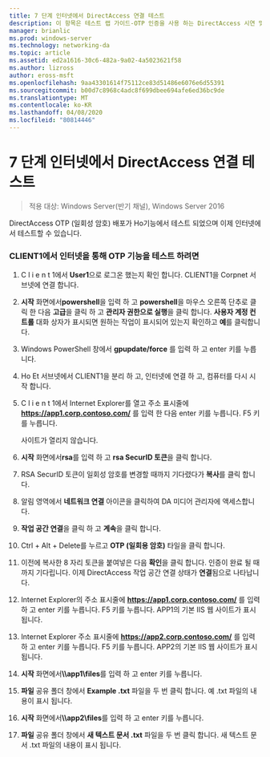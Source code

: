 ```yaml
---
title: 7 단계 인터넷에서 DirectAccess 연결 테스트
description: 이 항목은 테스트 랩 가이드-OTP 인증을 사용 하는 DirectAccess 시연 및 Windows Server 2016에 대 한 RSA SecurID의 일부입니다.
manager: brianlic
ms.prod: windows-server
ms.technology: networking-da
ms.topic: article
ms.assetid: ed2a1616-30c6-482a-9a02-4a5023621f58
ms.author: lizross
author: eross-msft
ms.openlocfilehash: 9aa43301614f75112ce83d51486e6076e6d55391
ms.sourcegitcommit: b00d7c8968c4adc8f699dbee694afe6ed36bc9de
ms.translationtype: MT
ms.contentlocale: ko-KR
ms.lasthandoff: 04/08/2020
ms.locfileid: "80814446"
---
```

# <a name="step-7-test-directaccess-connectivity-from-the-internet"></a>7 단계 인터넷에서 DirectAccess 연결 테스트

>적용 대상: Windows Server(반기 채널), Windows Server 2016

DirectAccess OTP (일회성 암호) 배포가 Ho기능에서 테스트 되었으며 이제 인터넷에서 테스트할 수 있습니다.  
  
### <a name="to-test-otp-functionality-from-the-internet-on-client1"></a>CLIENT1에서 인터넷을 통해 OTP 기능을 테스트 하려면  
  
1. C l i e n t 1에서 **User1**으로 로그온 했는지 확인 합니다. CLIENT1을 Corpnet 서브넷에 연결 합니다.  
  
2. **시작** 화면에서**powershell**을 입력 하 고 **powershell**을 마우스 오른쪽 단추로 클릭 한 다음 **고급**을 클릭 하 고 **관리자 권한으로 실행**을 클릭 합니다. **사용자 계정 컨트롤** 대화 상자가 표시되면 원하는 작업이 표시되어 있는지 확인하고 **예**를 클릭합니다.  
  
3. Windows PowerShell 창에서 **gpupdate/force** 를 입력 하 고 enter 키를 누릅니다.  
  
4. Ho Et 서브넷에서 CLIENT1을 분리 하 고, 인터넷에 연결 하 고, 컴퓨터를 다시 시작 합니다.  
  
5. C l i e n t 1에서 Internet Explorer를 열고 주소 표시줄에 **https://app1.corp.contoso.com/** 를 입력 한 다음 enter 키를 누릅니다. F5 키를 누릅니다.  
  
   사이트가 열리지 않습니다.  
  
6. **시작** 화면에서**rsa**를 입력 하 고 **rsa SecurID 토큰**을 클릭 합니다.  
  
7. RSA SecurID 토큰이 일회성 암호를 변경할 때까지 기다렸다가 **복사**를 클릭 합니다.  
  
8. 알림 영역에서 **네트워크 연결** 아이콘을 클릭하여 DA 미디어 관리자에 액세스합니다.  
  
9. **작업 공간 연결**을 클릭 하 고 **계속**을 클릭 합니다.  
  
10. Ctrl + Alt + Delete를 누르고 **OTP (일회용 암호)** 타일을 클릭 합니다.  
  
11. 이전에 복사한 8 자리 토큰을 붙여넣은 다음 **확인**을 클릭 합니다. 인증이 완료 될 때까지 기다립니다. 이제 DirectAccess 작업 공간 연결 상태가 **연결**됨으로 나타납니다.  
  
12. Internet Explorer의 주소 표시줄에 **https://app1.corp.contoso.com/** 를 입력 하 고 enter 키를 누릅니다. F5 키를 누릅니다. APP1의 기본 IIS 웹 사이트가 표시됩니다.  
  
13. Internet Explorer 주소 표시줄에 **https://app2.corp.contoso.com/** 를 입력 하 고 enter 키를 누릅니다. F5 키를 누릅니다. APP2의 기본 IIS 웹 사이트가 표시 됩니다.  
  
14. **시작** 화면에서<strong>\\\app1\files</strong>를 입력 하 고 enter 키를 누릅니다.  
  
15. **파일** 공유 폴더 창에서 **Example .txt** 파일을 두 번 클릭 합니다. 예 .txt 파일의 내용이 표시 됩니다.  
  
16. **시작** 화면에서<strong>\\\app2\files</strong>를 입력 하 고 enter 키를 누릅니다.  
  
17. **파일** 공유 폴더 창에서 **새 텍스트 문서 .txt** 파일을 두 번 클릭 합니다. 새 텍스트 문서 .txt 파일의 내용이 표시 됩니다.  
  


